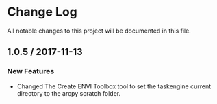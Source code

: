 # Change Log
All notable changes to this project will be documented in this file.

## 1.0.5 / 2017-11-13

### New Features
- Changed The Create ENVI Toolbox tool to set the taskengine current directory to the arcpy scratch folder.

